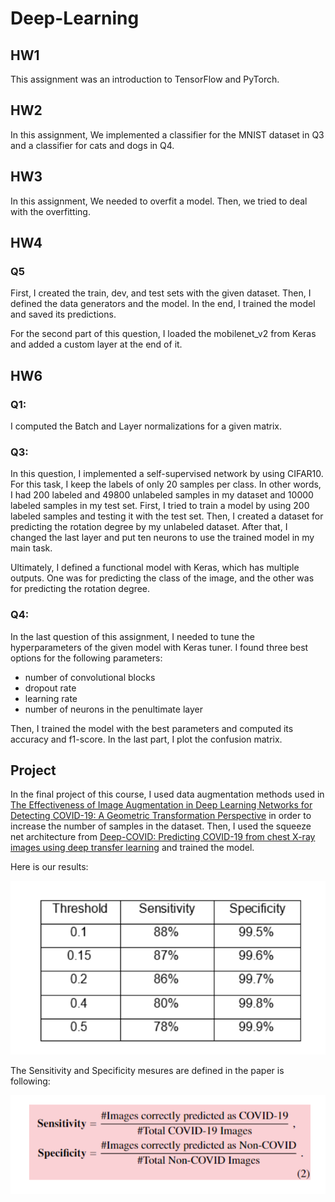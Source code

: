 # Deep-Learning


## HW1

This assignment was an introduction to TensorFlow and PyTorch.



## HW2

In this assignment, We implemented a classifier for the MNIST dataset in Q3 and a classifier for cats and dogs in Q4. 


## HW3

In this assignment, We needed to overfit a model. Then, we tried to deal with the overfitting. 


## HW4

### Q5
First, I created the train, dev, and test sets with the given dataset. Then, I defined the data generators and the model. In the end, I trained the model and saved its predictions.

For the second part of this question, I loaded the mobilenet_v2 from Keras and added a custom layer at the end of it.


## HW6

### Q1:
I computed the Batch and Layer normalizations for a given matrix.

### Q3:
In this question, I implemented a self-supervised network by using CIFAR10. For this task, I keep the labels of only 20 samples per class. In other words, I had 200 labeled and 49800 unlabeled samples in my dataset and 10000 labeled samples in my test set. First, I tried to train a model by using 200 labeled samples and testing it with the test set. Then, I created a dataset for predicting the rotation degree by my unlabeled dataset. After that, I changed the last layer and put ten neurons to use the trained model in my main task.

Ultimately, I defined a functional model with Keras, which has multiple outputs. One was for predicting the class of the image, and the other was for predicting the rotation degree.

### Q4:
In the last question of this assignment, I needed to tune the hyperparameters of the given model with Keras tuner. I found three best options for the following parameters:
- number of convolutional blocks
- dropout rate
- learning rate
- number of neurons in the penultimate layer

Then, I trained the model with the best parameters and computed its accuracy and f1-score.
In the last part, I plot the confusion matrix.


## Project

In the final project of this course, I used data augmentation methods used in [The Effectiveness of Image Augmentation in Deep Learning Networks for Detecting COVID-19: A Geometric Transformation Perspective](https://www.frontiersin.org/articles/10.3389/fmed.2021.629134/full#:~:text=10.3389%2Ffmed.2021.629134-,The%20Effectiveness%20of%20Image%20Augmentation%20in%20Deep%20Learning%20Networks%20for,19%3A%20A%20Geometric%20Transformation%20Perspective&text=Chest%20X%2Dray%20imaging%20technology,to%20other%20non%2Dinvasive%20technologies.) in order to increase the number of samples in the dataset. Then, I used the squeeze net architecture from [Deep-COVID: Predicting COVID-19 from chest X-ray images using deep transfer learning](https://pubmed.ncbi.nlm.nih.gov/32781377/) and trained the model.

Here is our results:


![Alt text](images/our_results.png "Optional title") 


The Sensitivity and Specificity mesures are defined in the paper is following:

![Alt text](images/measures.png "Optional title") 
